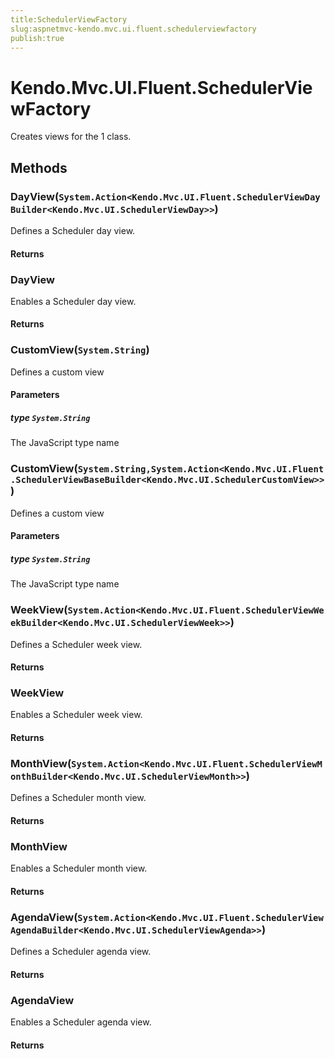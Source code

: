 ```yaml
---
title:SchedulerViewFactory
slug:aspnetmvc-kendo.mvc.ui.fluent.schedulerviewfactory
publish:true
---
```


# Kendo.Mvc.UI.Fluent.SchedulerViewFactory
Creates views for the 1 class.



## Methods

### DayView(`System.Action<Kendo.Mvc.UI.Fluent.SchedulerViewDayBuilder<Kendo.Mvc.UI.SchedulerViewDay>>`)
Defines a Scheduler day view.



#### Returns




### DayView
Enables a Scheduler day view.



#### Returns




### CustomView(`System.String`)
Defines a custom view


#### Parameters

##### type `System.String`
The JavaScript type name





### CustomView(`System.String,System.Action<Kendo.Mvc.UI.Fluent.SchedulerViewBaseBuilder<Kendo.Mvc.UI.SchedulerCustomView>>`)
Defines a custom view


#### Parameters

##### type `System.String`
The JavaScript type name





### WeekView(`System.Action<Kendo.Mvc.UI.Fluent.SchedulerViewWeekBuilder<Kendo.Mvc.UI.SchedulerViewWeek>>`)
Defines a Scheduler week view.



#### Returns




### WeekView
Enables a Scheduler week view.



#### Returns




### MonthView(`System.Action<Kendo.Mvc.UI.Fluent.SchedulerViewMonthBuilder<Kendo.Mvc.UI.SchedulerViewMonth>>`)
Defines a Scheduler month view.



#### Returns




### MonthView
Enables a Scheduler month view.



#### Returns




### AgendaView(`System.Action<Kendo.Mvc.UI.Fluent.SchedulerViewAgendaBuilder<Kendo.Mvc.UI.SchedulerViewAgenda>>`)
Defines a Scheduler agenda view.



#### Returns




### AgendaView
Enables a Scheduler agenda view.



#### Returns





